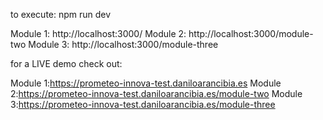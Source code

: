 to execute: npm run dev

Module 1: http://localhost:3000/
Module 2: http://localhost:3000/module-two
Module 3: http://localhost:3000/module-three

for a LIVE demo check out:

Module 1:https://prometeo-innova-test.daniloarancibia.es
Module 2:https://prometeo-innova-test.daniloarancibia.es/module-two
Module 3:https://prometeo-innova-test.daniloarancibia.es/module-three